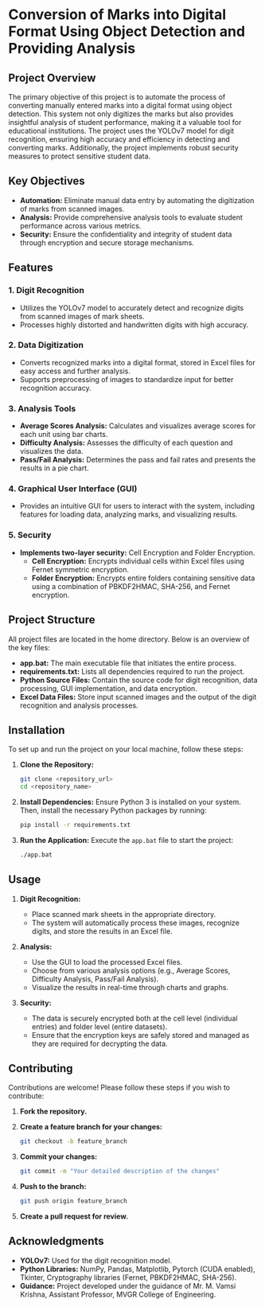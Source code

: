 # Conversion of Marks into Digital Format Using Object Detection and Providing Analysis

## Project Overview

The primary objective of this project is to automate the process of converting manually entered marks into a digital format using object detection. This system not only digitizes the marks but also provides insightful analysis of student performance, making it a valuable tool for educational institutions. The project uses the YOLOv7 model for digit recognition, ensuring high accuracy and efficiency in detecting and converting marks. Additionally, the project implements robust security measures to protect sensitive student data.

## Key Objectives

- **Automation:** Eliminate manual data entry by automating the digitization of marks from scanned images.
- **Analysis:** Provide comprehensive analysis tools to evaluate student performance across various metrics.
- **Security:** Ensure the confidentiality and integrity of student data through encryption and secure storage mechanisms.

## Features

### 1. Digit Recognition

- Utilizes the YOLOv7 model to accurately detect and recognize digits from scanned images of mark sheets.
- Processes highly distorted and handwritten digits with high accuracy.

### 2. Data Digitization

- Converts recognized marks into a digital format, stored in Excel files for easy access and further analysis.
- Supports preprocessing of images to standardize input for better recognition accuracy.

### 3. Analysis Tools

- **Average Scores Analysis:** Calculates and visualizes average scores for each unit using bar charts.
- **Difficulty Analysis:** Assesses the difficulty of each question and visualizes the data.
- **Pass/Fail Analysis:** Determines the pass and fail rates and presents the results in a pie chart.

### 4. Graphical User Interface (GUI)

- Provides an intuitive GUI for users to interact with the system, including features for loading data, analyzing marks, and visualizing results.

### 5. Security

- **Implements two-layer security:** Cell Encryption and Folder Encryption.
  - **Cell Encryption:** Encrypts individual cells within Excel files using Fernet symmetric encryption.
  - **Folder Encryption:** Encrypts entire folders containing sensitive data using a combination of PBKDF2HMAC, SHA-256, and Fernet encryption.

## Project Structure

All project files are located in the home directory. Below is an overview of the key files:

- **app.bat:** The main executable file that initiates the entire process.
- **requirements.txt:** Lists all dependencies required to run the project.
- **Python Source Files:** Contain the source code for digit recognition, data processing, GUI implementation, and data encryption.
- **Excel Data Files:** Store input scanned images and the output of the digit recognition and analysis processes.

## Installation

To set up and run the project on your local machine, follow these steps:

1. **Clone the Repository:**

   ```bash
   git clone <repository_url>
   cd <repository_name>
   ```

2. **Install Dependencies:** Ensure Python 3 is installed on your system. Then, install the necessary Python packages by running:

   ```bash
   pip install -r requirements.txt
   ```

3. **Run the Application:** Execute the `app.bat` file to start the project:

   ```bash
   ./app.bat
   ```

## Usage

1. **Digit Recognition:**

   - Place scanned mark sheets in the appropriate directory.
   - The system will automatically process these images, recognize digits, and store the results in an Excel file.

2. **Analysis:**

   - Use the GUI to load the processed Excel files.
   - Choose from various analysis options (e.g., Average Scores, Difficulty Analysis, Pass/Fail Analysis).
   - Visualize the results in real-time through charts and graphs.

3. **Security:**

   - The data is securely encrypted both at the cell level (individual entries) and folder level (entire datasets).
   - Ensure that the encryption keys are safely stored and managed as they are required for decrypting the data.

## Contributing

Contributions are welcome! Please follow these steps if you wish to contribute:

1. **Fork the repository.**
2. **Create a feature branch for your changes:**

   ```bash
   git checkout -b feature_branch
   ```

3. **Commit your changes:**

   ```bash
   git commit -m "Your detailed description of the changes"
   ```

4. **Push to the branch:**

   ```bash
   git push origin feature_branch
   ```

5. **Create a pull request for review.**

## Acknowledgments

- **YOLOv7:** Used for the digit recognition model.
- **Python Libraries:** NumPy, Pandas, Matplotlib, Pytorch (CUDA enabled), Tkinter, Cryptography libraries (Fernet, PBKDF2HMAC, SHA-256).
- **Guidance:** Project developed under the guidance of Mr. M. Vamsi Krishna, Assistant Professor, MVGR College of Engineering.
